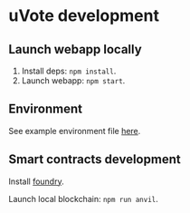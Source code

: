 # uVote development

## Launch webapp locally

1. Install deps: `npm install`.
2. Launch webapp: `npm start`.

## Environment

See example environment file [here](./.example_env).

## Smart contracts development

Install [foundry](https://getfoundry.sh/).

Launch local blockchain: `npm run anvil`.
